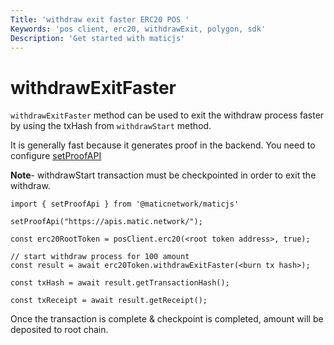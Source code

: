 ```yaml
---
Title: 'withdraw exit faster ERC20 POS '
Keywords: 'pos client, erc20, withdrawExit, polygon, sdk'
Description: 'Get started with maticjs'
---
```


# withdrawExitFaster

`withdrawExitFaster` method can be used to exit the withdraw process faster by using the txHash from `withdrawStart` method.

<div class="highlight mb-20px mt-20px">
It is generally fast because it generates proof in the backend. You need to configure <a href="docs/set-proof-api">setProofAPI</a>
</div>

**Note**- withdrawStart transaction must be checkpointed in order to exit the withdraw.

```
import { setProofApi } from '@maticnetwork/maticjs'

setProofApi("https://apis.matic.network/");

const erc20RootToken = posClient.erc20(<root token address>, true);

// start withdraw process for 100 amount
const result = await erc20Token.withdrawExitFaster(<burn tx hash>);

const txHash = await result.getTransactionHash();

const txReceipt = await result.getReceipt();

```

Once the transaction is complete & checkpoint is completed, amount will be deposited to root chain.
